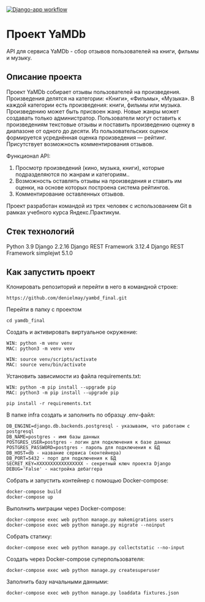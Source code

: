 [![Django-app workflow](https://github.com/AxelVonReems/yamdb_final/actions/workflows/yamdb_workflow.yml/badge.svg?branch=master)](https://github.com/AxelVonReems/yamdb_final/actions/workflows/yamdb_workflow.yml)

# Проект YaMDb

API для сервиса YaMDb - сбор отзывов пользователей на книги, фильмы и музыку.

## Описание проекта

Проект YaMDb собирает отзывы пользователей на произведения. Произведения делятся на категории: «Книги», «Фильмы», «Музыка». В каждой категории есть произведения: книги, фильмы или музыка. Произведению может быть присвоен жанр. Новые жанры может создавать только администратор. Пользователи могут оставить к произведениям текстовые отзывы и поставить произведению оценку в диапазоне от одного до десяти. Из пользовательских оценок формируется усреднённая оценка произведения — рейтинг. Присутствует возможность комментирования отзывов.

Функционал API:
1) Просмотр произведений (кино, музыка, книги), которые подразделяются по жанрам и категориям..
2) Возможность оставлять отзывы на произведения и ставить им оценки, на основе которых построена система рейтингов.
3) Комментирование оставленных отзывов.

Проект разработан командой из трех человек с использованием Git в рамках учебного курса Яндекс.Практикум.

## Стек технологий

Python 3.9
Django 2.2.16
Django REST Framework 3.12.4
Django REST Framework simplejwt 5.1.0

## Как запустить проект

Клонировать репозиторий и перейти в него в командной строке:

```
https://github.com/denielmay/yambd_final.git
```

Перейти в папку с проектом

```
cd yamdb_final
```

Cоздать и активировать виртуальное окружение:

```
WIN: python -m venv venv
MAC: python3 -m venv venv
```

```
WIN: source venv/scripts/activate
MAC: source venv/bin/activate
```

Установить зависимости из файла requirements.txt:

```
WIN: python -m pip install --upgrade pip
MAC: python3 -m pip install --upgrade pip
```

```
pip install -r requirements.txt
```

В папке infra создать и заполнить по образцу .env-файл:

```
DB_ENGINE=django.db.backends.postgresql - указываем, что работаем с postgresql
DB_NAME=postgres - имя базы данных
POSTGRES_USER=postgres - логин для подключения к базе данных
POSTGRES_PASSWORD=postgres - пароль для подключения к БД
DB_HOST=db - название сервиса (контейнера)
DB_PORT=5432 - порт для подключения к БД 
SECRET_KEY=ХХХХХХХХХХХХХХХХХ - секретный ключ проекта Django
DEBUG='False' - настройка дебаггера
```

Собрать и запустить контейнер с помощью Docker-compose:

```
docker-compose build
docker-compose up
```

Выполнить миграции через Docker-compose:

```
docker-compose exec web python manage.py makemigrations users  
docker-compose exec web python manage.py migrate --noinput
```

Собрать статику:

```
docker-compose exec web python manage.py collectstatic --no-input
```

Создать через Docker-compose суперпользователя:

```
docker-compose exec web python manage.py createsuperuser
```

Заполнить базу начальными данными:

```
docker-compose exec web python manage.py loaddata fixtures.json
```
